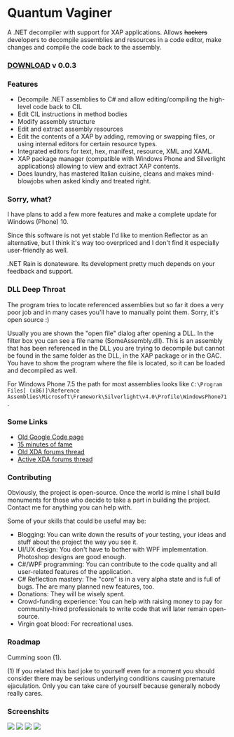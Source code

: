 # Quantum Vaginer

A .NET decompiler with support for XAP applications.
Allows <s>hackers</s> developers to decompile assemblies and resources in a code editor, make changes and compile the code back to the assembly.

### [DOWNLOAD](https://code.google.com/p/dotnet-rain/downloads/detail?name=beta3.zip&can=2&q=) v 0.0.3

### Features
* Decompile .NET assemblies to C# and allow editing/compiling the high-level code back to CIL
* Edit CIL instructions in method bodies
* Modify assembly structure
* Edit and extract assembly resources
* Edit the contents of a XAP by adding, removing or swapping files, or using internal editors for certain resource types.
* Integrated editors for text, hex, manifest, resource, XML and XAML.
* XAP package manager (compatible with Windows Phone and Silverlight applications) allowing to view and extract XAP contents.
* Does laundry, has mastered Italian cuisine, cleans and makes mind-blowjobs when asked kindly and treated right.

### Sorry, what?

I have plans to add a few more features and make a complete update for Windows (Phone) 10.

Since this software is not yet stable I'd like to mention Reflector as an alternative, but I think it's way too overpriced and I don't find it especially user-friendly as well.

.NET Rain is donateware. Its development pretty much depends on your feedback and support.

### DLL Deep Throat
The program tries to locate referenced assemblies but so far it does a very poor job and in many cases you'll have to manually point them. Sorry, it's open source :)

Usually you are shown the "open file" dialog after opening a DLL. In the filter box you can see a file name (SomeAssembly.dll).
This is an assembly that has been referenced in the DLL you are trying to decompile but cannot be found in the same folder as the DLL, in the XAP package or in the GAC. You have to show the program where the file is located, so it can be loaded and decompiled as well.

For Windows Phone 7.5 the path for most assemblies looks like `C:\Program Files[ (x86)]\Reference Assemblies\Microsoft\Framework\Silverlight\v4.0\Profile\WindowsPhone71`.

### Some Links
* [Old Google Code page](https://code.google.com/p/dotnet-rain/)
* [15 minutes of fame](http://www.xda-developers.com/take-apart-xap-at-your-leisure-with-net-rain/)
* [Old XDA forums thread](http://forum.xda-developers.com/showthread.php?t=1443692)
* [Active XDA forums thread](http://forum.xda-developers.com/windows-phone-8/development/xap-dll-exe-hacking-tool-disassembler-t3182752)

### Contributing

Obviously, the project is open-source. Once the world is mine I shall build monuments for those who decide to take a part in building the project. Contact me for anything you can help with.

Some of your skills that could be useful may be:
* Blogging: You can write down the results of your testing, your ideas and stuff about the project the way you see it.
* UI/UX design: You don't have to bother with WPF implementation. Photoshop designs are good enough.
* C#/WPF programming: You can contribute to the code quality and all user-related features of the application.
* C# Reflection mastery: The "core" is in a very alpha state and is full of bugs. The are many planned new features, too.
* Donations: They will be wisely spent.
* Crowd-funding experience: You can help with raising money to pay for community-hired professionals to write code that will later remain open-source.
* Virgin goat blood: For recreational uses.

### Roadmap

Cumming soon (1).

(1) If you related this bad joke to yourself even for a moment you should consider there may be serious underlying conditions causing premature ejaculation. Only you can take care of yourself because generally nobody really cares.

### Screenshits
<img src="http://i.imgur.com/dppU8Mr.png">
<img src="http://i.imgur.com/SvvdYU1.png">
<img src="http://i.imgur.com/OBAJRQQ.png">
<img src="http://i.imgur.com/CukYRDn.png">
